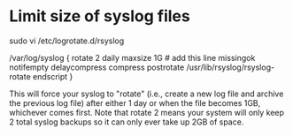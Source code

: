 # Limit size of syslog files

sudo vi /etc/logrotate.d/rsyslog

/var/log/syslog
{
    rotate 2
    daily
    maxsize 1G # add this line
    missingok
    notifempty
    delaycompress
    compress
    postrotate
        /usr/lib/rsyslog/rsyslog-rotate
    endscript
}


This will force your syslog to "rotate" (i.e., create a new log file and archive the previous log file) after either 1 day or when the file becomes 1GB, whichever comes first. Note that rotate 2 means your system will only keep 2 total syslog backups so it can only ever take up 2GB of space.
